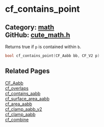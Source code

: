[](../header.md ':include')

# cf_contains_point

Category: [math](/api_reference?id=math)  
GitHub: [cute_math.h](https://github.com/RandyGaul/cute_framework/blob/master/include/cute_math.h)  
---

Returns true if `p` is contained within `b`.

```cpp
bool cf_contains_point(CF_Aabb bb, CF_V2 p)
```

## Related Pages

[CF_Aabb](/math/cf_aabb.md)  
[cf_overlaps](/math/cf_overlaps.md)  
[cf_contains_aabb](/math/cf_contains_aabb.md)  
[cf_surface_area_aabb](/math/cf_surface_area_aabb.md)  
[cf_area_aabb](/math/cf_area_aabb.md)  
[cf_clamp_aabb_v2](/math/cf_clamp_aabb_v2.md)  
[cf_clamp_aabb](/math/cf_clamp_aabb.md)  
[cf_combine](/math/cf_combine.md)  
